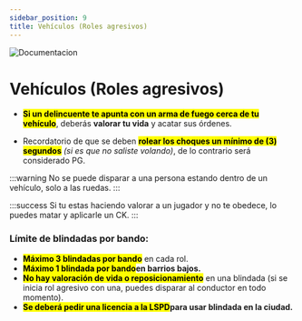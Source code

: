 ```yaml
---
sidebar_position: 9
title: Vehículos (Roles agresivos)
---
```

![Documentacion]( /img/documentacion.gif ) 

# Vehículos (Roles agresivos)

- <mark>**Si un delincuente te apunta con un arma de fuego cerca de tu vehículo**</mark>, deberás **valorar tu vida** y acatar sus órdenes.

- Recordatorio de que se deben <mark>**rolear los choques un mínimo de (3) segundos**</mark> *(si es que no saliste volando)*, de lo contrario será considerado PG.

:::warning No se puede disparar a una persona estando dentro de un vehículo, solo a las ruedas.
:::

:::success Si tu estas haciendo valorar a un jugador y no te obedece, lo puedes matar y aplicarle un CK.
:::

### Límite de blindadas por bando:

* <mark>**Máximo 3 blindadas por bando**</mark> en cada rol.
* <mark>**Máximo 1 blindada por bando**</mark>**en barrios bajos.**
* <mark>**No hay valoración de vida o reposicionamiento**</mark> en una blindada (si se inicia rol agresivo con una, puedes disparar al conductor en todo momento).
* <mark>**Se deberá pedir una licencia a la LSPD**</mark>**para usar blindada en la ciudad.**
